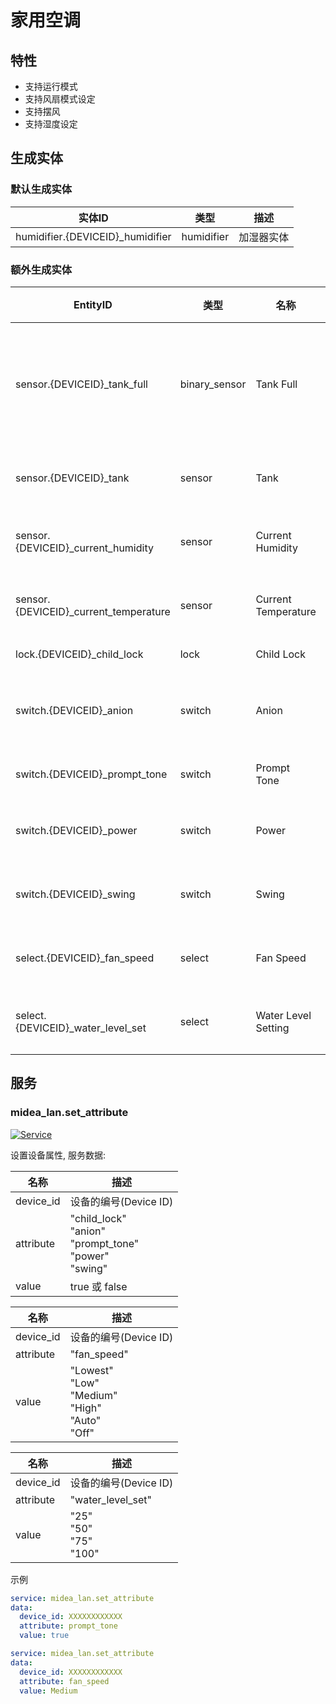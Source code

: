 # 家用空调

## 特性

- 支持运行模式
- 支持风扇模式设定
- 支持摆风
- 支持湿度设定

## 生成实体

### 默认生成实体

| 实体ID                            | 类型       | 描述       |
| --------------------------------- | ---------- | ---------- |
| humidifier.{DEVICEID}\_humidifier | humidifier | 加湿器实体 |

### 额外生成实体

| EntityID                               | 类型          | 名称                | 描述             |
| -------------------------------------- | ------------- | ------------------- | ---------------- |
| sensor.{DEVICEID}\_tank_full           | binary_sensor | Tank Full           | 水箱已达设置水位 |
| sensor.{DEVICEID}\_tank                | sensor        | Tank                | 水箱水位         |
| sensor.{DEVICEID}\_current_humidity    | sensor        | Current Humidity    | 当前湿度         |
| sensor.{DEVICEID}\_current_temperature | sensor        | Current Temperature | 当前温度         |
| lock.{DEVICEID}\_child_lock            | lock          | Child Lock          | 童锁             |
| switch.{DEVICEID}\_anion               | switch        | Anion               | 负离子开关       |
| switch.{DEVICEID}\_prompt_tone         | switch        | Prompt Tone         | 提示音           |
| switch.{DEVICEID}\_power               | switch        | Power               | 电源开关         |
| switch.{DEVICEID}\_swing               | switch        | Swing               | 摆风开关         |
| select.{DEVICEID}\_fan_speed           | select        | Fan Speed           | 风速设定         |
| select.{DEVICEID}\_water_level_set     | select        | Water Level Setting | 水位设定         |

## 服务

### midea_lan.set_attribute

[![Service](https://my.home-assistant.io/badges/developer_call_service.svg)](https://my.home-assistant.io/redirect/developer_call_service/?service=midea_lan.set_attribute)

设置设备属性, 服务数据:

| 名称      | 描述                                                               |
| --------- | ------------------------------------------------------------------ |
| device_id | 设备的编号(Device ID)                                              |
| attribute | "child_lock"<br/>"anion"<br/>"prompt_tone"<br/>"power"<br/>"swing" |
| value     | true 或 false                                                      |

| 名称      | 描述                                                            |
| --------- | --------------------------------------------------------------- |
| device_id | 设备的编号(Device ID)                                           |
| attribute | "fan_speed"                                                     |
| value     | "Lowest"<br/>"Low"<br/>"Medium"<br/>"High"<br/>"Auto"<br/>"Off" |

| 名称      | 描述                             |
| --------- | -------------------------------- |
| device_id | 设备的编号(Device ID)            |
| attribute | "water_level_set"                |
| value     | "25"<br/>"50"<br/>"75"<br/>"100" |

示例

```yaml
service: midea_lan.set_attribute
data:
  device_id: XXXXXXXXXXXX
  attribute: prompt_tone
  value: true
```

```yaml
service: midea_lan.set_attribute
data:
  device_id: XXXXXXXXXXXX
  attribute: fan_speed
  value: Medium
```
